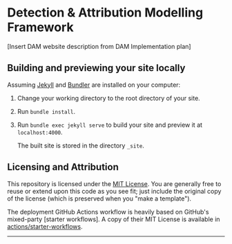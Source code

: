 # Detection & Attribution Modelling Framework

[Insert DAM website description from DAM Implementation plan]






## Building and previewing your site locally

Assuming [Jekyll] and [Bundler] are installed on your computer:

1.  Change your working directory to the root directory of your site.

2.  Run `bundle install`.

3.  Run `bundle exec jekyll serve` to build your site and preview it at `localhost:4000`.

    The built site is stored in the directory `_site`.



## Licensing and Attribution

This repository is licensed under the [MIT License]. You are generally free to reuse or extend upon this code as you see fit; just include the original copy of the license (which is preserved when you "make a template").

The deployment GitHub Actions workflow is heavily based on GitHub's mixed-party [starter workflows]. A copy of their MIT License is available in [actions/starter-workflows].

----


[Bundler]: https://bundler.io/
[Jekyll]: https://jekyllrb.com
[Just the Docs]: https://just-the-docs.github.io/just-the-docs/
[GitHub Pages]: https://docs.github.com/en/pages
[MIT License]: https://en.wikipedia.org/wiki/MIT_License
[actions/starter-workflows]: https://github.com/actions/starter-workflows/blob/main/LICENSE

